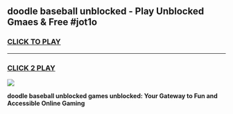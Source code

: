 
## doodle baseball unblocked - Play Unblocked Gmaes & Free #jot1o
<h3>
<a href="https://news.freeplayer.one?title=doodle_baseball_unblocked&ref=03M">CLICK TO PLAY</a></h3>
<hr>

<h3>
<a href="https://news.freeplayer.one?title=doodle_baseball_unblocked&ref=03M">CLICK 2 PLAY</a>
  
</h3>

<a href="https://news.freeplayer.one?title=doodle_baseball_unblocked&ref=03M"><img src="https://clearcache.store/games.png"></a>


**doodle baseball unblocked games unblocked: Your Gateway to Fun and Accessible Online Gaming**
